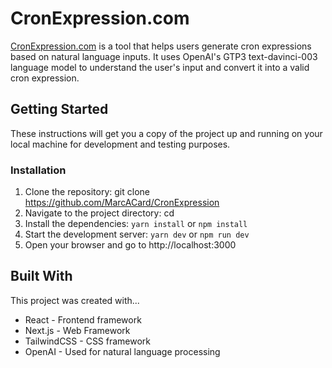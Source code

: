 # CronExpression.com

[CronExpression.com](https://cronexpression.com) is a tool that helps users generate cron expressions based on natural language inputs. It uses OpenAI's GTP3 text-davinci-003 language model to understand the user's input and convert it into a valid cron expression.

## Getting Started

These instructions will get you a copy of the project up and running on your local machine for development and testing purposes.

### Installation

1. Clone the repository: git clone https://github.com/MarcACard/CronExpression
2. Navigate to the project directory: cd 
3. Install the dependencies: `yarn install` or `npm install`
4. Start the development server: `yarn dev` or `npm run dev`
5. Open your browser and go to http://localhost:3000

## Built With
This project was created with...

- React - Frontend framework
- Next.js - Web Framework
- TailwindCSS - CSS framework
- OpenAI - Used for natural language processing